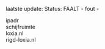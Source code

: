 laatste update: 
Status: FAALT - fout - 
<div class="service R">ipadr</div><div class="service R">schijfruimte</div><div class="service R">loxia.nl</div><div class="service G">rigd-loxia.nl</div>